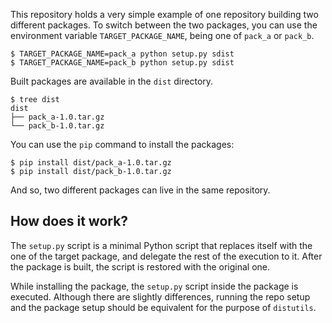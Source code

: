 This repository holds a very simple example of one repository building two
different packages. To switch between the two packages, you can use the
environment variable `TARGET_PACKAGE_NAME`, being one of `pack_a` or `pack_b`.

```
$ TARGET_PACKAGE_NAME=pack_a python setup.py sdist
$ TARGET_PACKAGE_NAME=pack_b python setup.py sdist
```

Built packages are available in the `dist` directory.

```
$ tree dist
dist
├── pack_a-1.0.tar.gz
└── pack_b-1.0.tar.gz
```

You can use the `pip` command to install the packages:

```
$ pip install dist/pack_a-1.0.tar.gz
$ pip install dist/pack_b-1.0.tar.gz
```

And so, two different packages can live in the same repository.

## How does it work?

The `setup.py` script is a minimal Python script that replaces itself with
the one of the target package, and delegate the rest of the execution to it.
After the package is built, the script is restored with the original one.

While installing the package, the `setup.py` script inside the package is
executed. Although there are slightly differences, running the repo setup
and the package setup should be equivalent for the purpose of `distutils`.